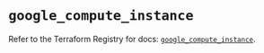 # `google_compute_instance`

Refer to the Terraform Registry for docs: [`google_compute_instance`](https://registry.terraform.io/providers/hashicorp/google-beta/6.22.0/docs/resources/google_compute_instance).
